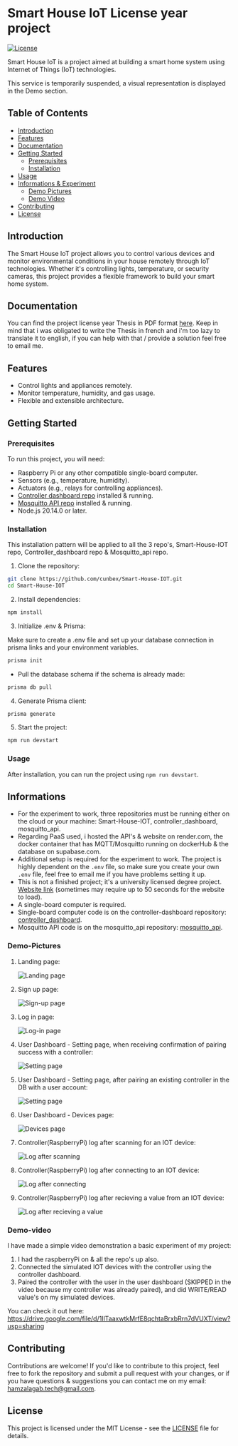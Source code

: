 # Smart House IoT License year project
[![License](https://img.shields.io/badge/license-MIT-blue.svg)](https://github.com/cunbex/Smart-House-IOT/blob/main/LICENSE)

Smart House IoT is a project aimed at building a smart home system using Internet of Things (IoT) technologies.

This service is temporarily suspended, a visual representation is displayed in the Demo section.

## Table of Contents
- [Introduction](#introduction)
- [Features](#features)
- [Documentation](#Documentation)
- [Getting Started](#getting-started)
  - [Prerequisites](#prerequisites)
  - [Installation](#installation)
- [Usage](#usage)
- [Informations & Experiment](#informations)
  - [Demo Pictures](#Demo-Pictures)
  - [Demo Video](#Demo-Video)
- [Contributing](#contributing)
- [License](#license)

## Introduction

The Smart House IoT project allows you to control various devices and monitor environmental conditions in your house remotely through IoT technologies. Whether it's controlling lights, temperature, or security cameras, this project provides a flexible framework to build your smart home system.

## Documentation

You can find the project license year Thesis in PDF format [here](pdf/USTHB_Thesis.pdf). Keep in mind that i was obligated to write the Thesis in french and i'm too lazy to translate it to english, if you can help with that / provide a solution feel free to email me.

## Features

- Control lights and appliances remotely.
- Monitor temperature, humidity, and gas usage.
- Flexible and extensible architecture.

## Getting Started

### Prerequisites

To run this project, you will need:
- Raspberry Pi or any other compatible single-board computer.
- Sensors (e.g., temperature, humidity).
- Actuators (e.g., relays for controlling appliances).
- [Controller dashboard repo](https://github.com/cunbex/controller_dashboard) installed & running.
- [Mosquitto API repo](https://github.com/cunbex/mosquitto-api) installed & running.
- Node.js 20.14.0 or later.

### Installation

This installation pattern will be applied to all the 3 repo's, Smart-House-IOT repo, Controller_dashboard repo & Mosquitto_api repo.

1. Clone the repository:

```bash
git clone https://github.com/cunbex/Smart-House-IOT.git
cd Smart-House-IOT
```

2. Install dependencies:

```bash
npm install
```

3. Initialize .env & Prisma:
   
Make sure to create a .env file and set up your database connection in prisma links and your environment variables.

```bash
prisma init
```
- Pull the database schema if the schema is already made:

```bash
prisma db pull
```

4. Generate Prisma client:

```bash
prisma generate
```

5. Start the project:

```bash
npm run devstart
```

### Usage

After installation, you can run the project using `npm run devstart`.

## Informations

- For the experiment to work, three repositories must be running either on the cloud or your machine: Smart-House-IOT, controller_dashboard, mosquitto_api.
- Regarding PaaS used, i hosted the API's & website on render.com, the docker container that has MQTT/Mosquitto running on dockerHub & the database on supabase.com.
- Additional setup is required for the experiment to work. The project is highly dependent on the `.env` file, so make sure you create your own `.env` file, feel free to email me if you have problems setting it up.
- This is not a finished project; it's a university licensed degree project. [Website link](https://smart-house-iot.onrender.com/) (sometimes may require up to 50 seconds for the website to load).
- A single-board computer is required.
- Single-board computer code is on the controller-dashboard repository: [controller_dashboard](https://github.com/cunbex/controller_dashboard).
- Mosquitto API code is on the mosquitto_api repository: [mosquitto_api](https://github.com/cunbex/mosquitto-api).

### Demo-Pictures
1. Landing page:
   
   ![Landing page](demo/1.png?raw=true)
   
2. Sign up page:
   
   ![Sign-up page](demo/2.png?raw=true)
   
3. Log in page:
   
   ![Log-in page](demo/3.png?raw=true)
   
4. User Dashboard - Setting page, when receiving confirmation of pairing success with a controller:
   
   ![Setting page](demo/4.png?raw=true)
   
5. User Dashboard - Setting page, after pairing an existing controller in the DB with a user account:
   
   ![Setting page](demo/5.png?raw=true)
   
6. User Dashboard - Devices page:
   
   ![Devices page](demo/6.png?raw=true)
   
7. Controller(RaspberryPi) log after scanning for an IOT device:
    
   ![Log after scanning](demo/7.png?raw=true)
   
8. Controller(RaspberryPi) log after connecting to an IOT device:
    
   ![Log after connecting](demo/8.png?raw=true)
   
9. Controller(RaspberryPi) log after recieving a value from an IOT device:
    
   ![Log after recieving a value](demo/9.png?raw=true)

### Demo-video

I have made a simple video demonstration a basic experiment of my project:
1. I had the raspberryPi on & all the repo's up also.
2. Connected the simulated IOT devices with the controller using the controller dashboard.
3. Paired the controller with the user in the user dashboard (SKIPPED in the video because my controller was already paired), and did WRITE/READ value's on my simulated devices.

You can check it out here: https://drive.google.com/file/d/1IlTaaxwtkMrfE8qchtaBrxbRrn7dVUXT/view?usp=sharing
   
## Contributing

Contributions are welcome! If you'd like to contribute to this project, feel free to fork the repository and submit a pull request with your changes, or if you have questions & suggestions you can contact me on my email: hamzalagab.tech@gmail.com.

## License

This project is licensed under the MIT License - see the [LICENSE](LICENSE) file for details.
